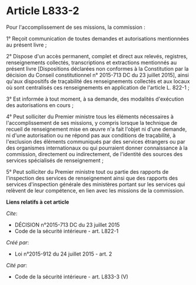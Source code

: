 # Article L833-2

Pour l'accomplissement de ses missions, la commission : 

1° Reçoit communication de toutes demandes et autorisations mentionnées au présent livre ; 

2° Dispose d'un accès permanent, complet et direct aux relevés, registres, renseignements collectés, transcriptions et
extractions mentionnés au présent livre [Dispositions déclarées non conformes à la Constitution par la décision du Conseil
constitutionnel n° 2015-713 DC du 23 juillet 2015], ainsi qu'aux dispositifs de traçabilité des renseignements collectés et
aux locaux où sont centralisés ces renseignements en application de l'article L. 822-1 ; 

3° Est informée à tout moment, à sa demande, des modalités d'exécution des autorisations en cours ; 

4° Peut solliciter du Premier ministre tous les éléments nécessaires à l'accomplissement de ses missions, y compris lorsque
la technique de recueil de renseignement mise en œuvre n'a fait l'objet ni d'une demande, ni d'une autorisation ou ne répond
pas aux conditions de traçabilité, à l'exclusion des éléments communiqués par des services étrangers ou par des organismes
internationaux ou qui pourraient donner connaissance à la commission, directement ou indirectement, de l'identité des sources
des services spécialisés de renseignement ; 

5° Peut solliciter du Premier ministre tout ou partie des rapports de l'inspection des services de renseignement ainsi que
des rapports des services d'inspection générale des ministères portant sur les services qui relèvent de leur compétence, en
lien avec les missions de la commission.

**Liens relatifs à cet article**

_Cite_:

  - DÉCISION n°2015-713 DC du 23 juillet 2015
  - Code de la sécurité intérieure - art. L822-1

_Créé par_:

  - Loi n°2015-912 du 24 juillet 2015 - art. 2

_Cité par_:

  - Code de la sécurité intérieure - art. L833-3 (V)
